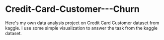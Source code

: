# Credit-Card-Customer---Churn
Here's my own data analysis project on Credit Card Customer dataset from kaggle.
I use some simple visualization to answer the task from the kaggle dataset.

